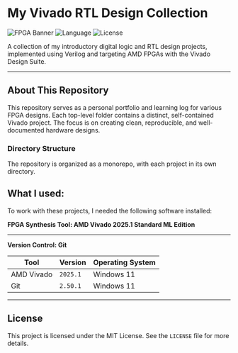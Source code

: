 # My Vivado RTL Design Collection

![FPGA Banner](https://img.shields.io/badge/FPGA-Vivado%20Designs-blue.svg)
![Language](https://img.shields.io/badge/Language-Verilog-green.svg)
![License](https://img.shields.io/badge/License-MIT-lightgrey.svg)

A collection of my introductory digital logic and RTL design projects, implemented using Verilog and targeting AMD FPGAs with the Vivado Design Suite.

---

## About This Repository

This repository serves as a personal portfolio and learning log for various FPGA designs. Each top-level folder contains a distinct, self-contained Vivado project. The focus is on creating clean, reproducible, and well-documented hardware designs.

### Directory Structure

The repository is organized as a monorepo, with each project in its own directory.

## What I used:

To work with these projects, I needed the following software installed:

**FPGA Synthesis Tool: AMD Vivado 2025.1 Standard ML Edition**

---

**Version Control: Git**

| Tool         | Version   | Operating System |
|--------------|-----------|------------------|
| AMD Vivado   | `2025.1`  | Windows 11       |
| Git          | `2.50.1`  | Windows 11       |

---

## License

This project is licensed under the MIT License. See the `LICENSE` file for more details.